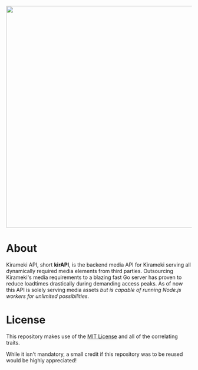 <div align="center">
    <p><img src="https://img.kirameki.one/zFRv4GeL.png" width="600"></p>
</div>

# About
Kirameki API, short **kirAPI**, is the backend media API for Kirameki serving all dynamically required media elements from third parties. Outsourcing Kirameki's media requirements to a blazing fast Go server has proven to reduce loadtimes drastically during demanding access peaks. As of now this API is solely serving media assets *but is capable of running Node.js workers for unlimited possibilities.* 

# License
This repository makes use of the [MIT License](https://opensource.org/licenses/MIT) and all of the correlating traits.

While it isn't mandatory, a small credit if this repository was to be reused would be highly appreciated!